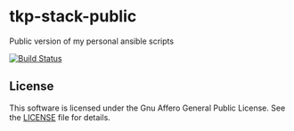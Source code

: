 # tkp-stack-public
Public version of my personal ansible scripts

[![Build Status](https://github.com/timkpaine/tkp-stack-public/workflows/Build%20Status/badge.svg?branch=main)](https://github.com/timkpaine/tkp-stack-public/actions?query=workflow%3A%22Build+Status%22)

## License

This software is licensed under the Gnu Affero General Public License. See the
[LICENSE](LICENSE) file for details.
